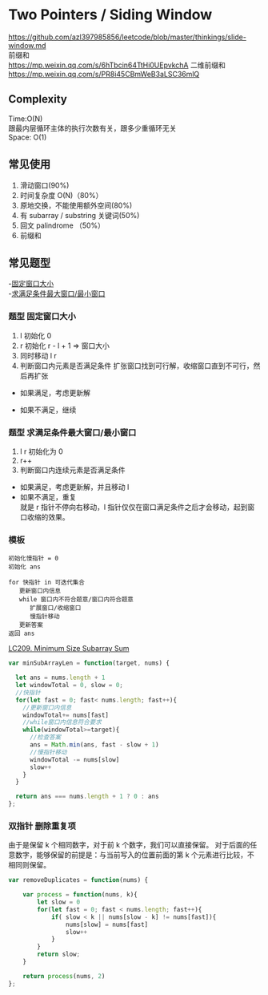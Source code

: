 # Two Pointers / Siding Window

https://github.com/azl397985856/leetcode/blob/master/thinkings/slide-window.md  
前缀和  
https://mp.weixin.qq.com/s/6hTbcin64TtHi0UEpvkchA
二维前缀和
https://mp.weixin.qq.com/s/PR8i45CBmWeB3aLSC36mlQ

## Complexity

Time:O(N)  
跟最内层循环主体的执行次数有关，跟多少重循环无关  
Space: O(1)

## 常见使用

1. 滑动窗口(90%)
2. 时间复杂度 O(N)（80%）
3. 原地交换，不能使用额外空间(80%)
4. 有 subarray / substring 关键词(50%)
5. 回文 palindrome （50%）
6. 前缀和

## 常见题型

-[固定窗口大小](#题型-固定窗口大小)  
-[求满足条件最大窗口/最小窗口](#题型-求满足条件最大窗口/最小窗口)

### 题型 固定窗口大小

1. l 初始化 0
2. r 初始化 r - l + 1 => 窗口大小
3. 同时移动 l r
4. 判断窗口内元素是否满足条件
   扩张窗口找到可行解，收缩窗口直到不可行，然后再扩张

- 如果满足，考虑更新解

- 如果不满足，继续

### 题型 求满足条件最大窗口/最小窗口

1. l r 初始化为 0
2. r++
3. 判断窗口内连续元素是否满足条件

- 如果满足，考虑更新解，并且移动 l
- 如果不满足，重复  
  就是 r 指针不停向右移动，l 指针仅仅在窗口满足条件之后才会移动，起到窗口收缩的效果。

### 模板

```
初始化慢指针 = 0
初始化 ans

for 快指针 in 可迭代集合
   更新窗口内信息
   while 窗口内不符合题意/窗口内符合题意
      扩展窗口/收缩窗口
      慢指针移动
   更新答案
返回 ans
```

[LC209. Minimum Size Subarray Sum](https://leetcode-cn.com/problems/minimum-size-subarray-sum/)

```JavaScript
var minSubArrayLen = function(target, nums) {

  let ans = nums.length + 1
  let windowTotal = 0, slow = 0;
  //快指针
  for(let fast = 0; fast< nums.length; fast++){
    //更新窗口内信息
    windowTotal+= nums[fast]
    //while窗口内信息符合要求
    while(windowTotal>=target){
      //检查答案
      ans = Math.min(ans, fast - slow + 1)
      //慢指针移动
      windowTotal -= nums[slow]
      slow++
    }
  }

  return ans === nums.length + 1 ? 0 : ans
};
```

### 双指针 删除重复项

由于是保留 k 个相同数字，对于前 k 个数字，我们可以直接保留。
对于后面的任意数字，能够保留的前提是：与当前写入的位置前面的第 k 个元素进行比较，不相同则保留。

```JavaScript
var removeDuplicates = function(nums) {

    var process = function(nums, k){
        let slow = 0
        for(let fast = 0; fast < nums.length; fast++){
            if( slow < k || nums[slow - k] != nums[fast]){
                nums[slow] = nums[fast]
                slow++
            }
        }
        return slow;
    }

    return process(nums, 2)
};

```
